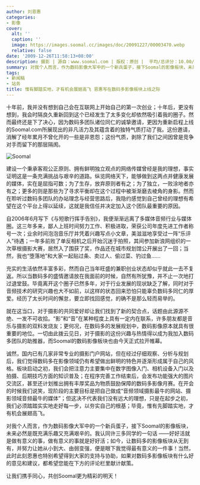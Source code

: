 ```yaml
---
author: 刘恩惠
categories:
- 影像
cover:
  alt: ''
  caption: ''
  image: https://images.soomal.cc/images/doc/20091227/00003470.webp
  relative: false
date: '2009-12-26T11:58:13+08:00'
description: 摄影 | 源自：www.soomal.com | 版权：原创 |  平均/总评分：10.00/70
summary: 对我个人而言，作为数码影像大军中的一个新兵蛋子，接下Soomal的影像板块，未来必然是既充满乐趣又充满艰辛的。我认同许三多同学的一句话――好好活就是做有意义的事，做有意义的事就是好好活；如今，让数码多的影像板块从无到有，并努力让她从小到大、由弱变强，便是眼下我觉得最有意义的一件事！当然，此时此刻恩惠也特别希望得到大家的支持与协助，如果对数码多影像板块有什么好的意见和建议，都希望您能在下方的评论栏里献计献策
tags:
- 新闻稿
- 站务
title: 惟有脚踏实地，才有机会展翅高飞 恩惠写在数码多影像板块上线之际
---
```


十年前，我并没有想到自己会在互联网上开始自己的第一次创业；十年后，更没有想到，我会时隔良久重新回到这个已经发生了太多变化却依然吸引着我的圈子。然而最终还是下了决心，因为数码多团队诸位同仁的诚挚邀请，更因为重新启程上线的Soomal.com所展现出的非凡活力及其蕴含着的独特气质打动了我。这份邀请，消解了经年累月不曾化开的一些是非恩怨；这份气质，剥除了我们之间因曾是竞争对手而留下的那层隔阂。



![Soomal](https://images.soomal.cc/images/doc/20090418/00001564.webp)



建设一个秉承客观公正原则、拥有鲜明独立观点的网络传媒曾经是我的理想，事实证明这是一条充满挑战与艰辛的道路。纵览网络天下，能够做到这两点并健康发展的媒体，实在是屈指可数；为了生存，放弃原则者有之；为了独立，一败涂地者亦有之；更多的则是那些为了寻求平衡却在这个过程中被渐渐磨去棱角的身影。然而在聆听过数码多团队的办站理念与经营思路后，我隐约感觉到自己曾经的理想有希望在这个平台上得以延续，这就是我信任并决定加入这个团队最重要的原因。



自2006年6月写下《与短歌行挥手告别》，我便渐渐远离了多媒体音频行业与媒体圈。这三年多来，鄙人上班时间努力工作、积极进取，荣获公司年度先进工作者称号一次；业余时间泡泡音乐厅并凭着兴趣写点小文章，美滋滋地享受过一阵“乐评人”待遇；一年多前败了单反相机之后开始沉迷于拍照，其间参加新浪网组织的一次草根摄影大赛，居然入了围获了奖，作品还在城市规划馆公开展出了一回；当然，我也“堕落地”和大家一起贴过条、卖过人、偷过菜、钓过鱼……



充实的生活依然丰富多彩，然而自己当年旺盛的兼职创业状态却似乎就此一去不复返。所以当数码多的盛情邀请放在我面前的时候，自然有所犹豫，并不止一次地打过退堂鼓。毕竟离开这个圈子已然多年，对于行业发展的现状缺乏了解，同时对于音频技术的研究兴趣也大不如前，以这样的状态回来恐怕只能辜负数码多同仁的厚爱。经历了太长时间的懈怠，要立即找回感觉，的确不是那么轻而易举的。



就在这当口，对于摄影的共同爱好却让我们找到了新的契合点，话题由此源源不绝、一发不可收拾。“影”和“音”在某种程度上具有一定内在联系，许多朋友都是音乐与摄影的双料发烧友；更何况，在数码多的发展规划中，数码影像原本就具有很重要的地位。一切由此拨云见日，对于摄影的这份兴趣与热情得以成为我加入数码多团队的助推器，而Soomal的数码影像板块也由今天正式拉开帷幕。



诚然，国内已有几家非常专业的摄影门户网站，但在经过仔细观察、分析与规划后，我们觉得数码多在影像领域仍有希望做出鲜明的特色并逐渐形成属于自己的风格。板块启动之初，我们会把注意力主要集中在数字图像入门、相机设备入门以及拍摄、后期技巧方面的知识普及；在程序完善工作结束后，会发布功能强大的图片交流区，甚至还计划推出拥有丰厚奖品为物质鼓励保障的数码多影像月赛。在开会的时候我们说笑，现阶段的主要目标是把自己做成“音频领域摄影最牛的网站、摄影领域音频最牛的媒体”；但这决不代表我们没有远大的理想，只是在起步之初，我们必须踏踏实实地走好每一步，以夯实自己的根基；毕竟，惟有先脚踏实地，才有机会展翅高飞。



对我个人而言，作为数码影像大军中的一个新兵蛋子，接下Soomal的影像板块，未来必然是既充满乐趣又充满艰辛的。我认同许三多同学的一句话
――好好活就是做有意义的事，做有意义的事就是好好活；如今，让数码多的影像板块从无到有，并努力让她从小到大、由弱变强，便是眼下我觉得最有意义的一件事！当然，此时此刻恩惠也特别希望得到大家的支持与协助，如果对数码多影像板块有什么好的意见和建议，都希望您能在下方的评论栏里献计献策。



让我们携手同心，共创Soomal更为精彩的明天！